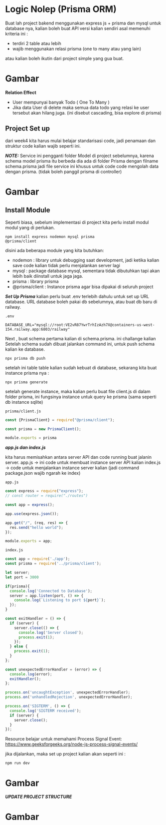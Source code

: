 # Logic Nolep (Prisma ORM)

Buat lah project bakend menggunakan express js + prisma dan mysql untuk database nya, kalian boleh buat API versi kalian sendiri asal memenuhi kriteria ini :

- terdiri 2 table atau lebih
- wajib menggunakan relasi prisma (one to many atau yang lain)

atau kalian boleh ikutin dari project simple yang gua buat.

# Gambar

**Relation Effect**
- User mempunyai banyak Todo ( One To Many )
- Jika data User di delete maka semua data todo yang relasi ke user tersebut akan hilang juga. (ini disebut cascading, bisa explore di prisma)

## Project Set up
dari week4 kita harus mulai belajar standarisasi code, jadi penamaan dan struktur code kalian wajib seperti ini.

***NOTE:***
Service ini pengganti folder Model di project sebelumnya, karena schema model prisma itu berbeda dia ada di folder Prisma  dengan filname schema.prisma
jadi file service ini khusus untuk code code mengolah data dengan prisma. (tidak boleh panggil prisma di controller)

# Gambar

## Install Module
Seperti biasa, sebelum implementasi di project kita perlu install modul modul yang di perlukan.
```
npm install express nodemon mysql prisma 
@prisma/client
```

disini ada beberapa module yang kita butuhkan:
- nodemon : library untuk debugging saat development, jadi ketika kalian save code kalian tidak perlu menjalankan server lagi
- mysql : package database mysql, sementara tidak dibutuhkan tapi akan lebih baik diinstall untuk jaga jaga.
- prisma : library prisma
- @prisma/client : Instance prisma agar bisa dipakai di seluruh project


***Set Up Prisma***
kalian perlu buat .env terlebih dahulu untuk set up URL database.
URL database boleh pakai db sebelumnya, atau buat db baru di railway.

`.env`
```
DATABASE_URL="mysql://root:VE2vR87YwrTrhIzAzh7X@containers-us-west-154.railway.app:6803/railway"
```

Next , buat schema pertama kalian di schema.prisma. ini challange kalian 
Setelah schema sudah dibuat jalankan command ini, untuk push schema kalian ke database.
```
npx prisma db push
```

setelah ini table table kalian sudah kebuat di database, sekarang kita buat instance prisma nya :
```
npx prisma generate
```

setelah generate instance, maka kalian perlu buat file client.js di dalam folder prisma, ini fungsinya instance untuk query ke prisma (sama seperti db instance sqlite)

`prisma/client.js`
```js
const {PrismaClient} = require("@prisma/client");

const prisma = new PrismaClient();

module.exports = prisma
```

***app.js dan index.js***

kita harus memisahkan antara server API dan code running buat jalanin server.
app.js -> ini code untuk membuat instance server API kalian
index.js -> code untuk menjalankan instance server kalian (jadi command package.json wajib ngarah ke index)

`app.js`
```js
const express = require("express");
// const router = require("./routes")

const app = express();

app.use(express.json());

app.get("/", (req, res) => {
  res.send("hello world");
});

module.exports = app;
```

`index.js`
```js
const app = require('./app');
const prisma = require('../prisma/client');

let server;
let port = 3000

if(prisma){
  console.log('Connected to Database');
  server = app.listen(port, () => {
    console.log(`Listening to port ${port}`);
  });
}

const exitHandler = () => {
  if (server) {
    server.close(() => {
      console.log('Server closed');
      process.exit(1);
    });
  } else {
    process.exit(1);
  }
};

const unexpectedErrorHandler = (error) => {
  console.log(error);
  exitHandler();
};

process.on('uncaughtException', unexpectedErrorHandler);
process.on('unhandledRejection', unexpectedErrorHandler);

process.on('SIGTERM', () => {
  console.log('SIGTERM received');
  if (server) {
    server.close();
  }
});
```

Resource belajar untuk memahami Process Signal Event:
https://www.geeksforgeeks.org/node-js-process-signal-events/


jika dijalankan, maka set up project kalian akan seperti ini :
```
npm run dev
```

# Gambar

***UPDATE PROJECT STRUCTURE***

# Gambar
